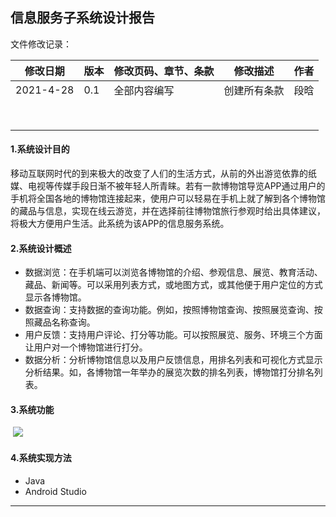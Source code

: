 ## 信息服务子系统设计报告

文件修改记录：

| 修改日期  | 版本 | 修改页码、章节、条款 | 修改描述     | 作者 |
| --------- | ---- | -------------------- | ------------ | ---- |
| 2021-4-28 | 0.1  | 全部内容编写         | 创建所有条款 | 段晗 |
|           |      |                      |              |      |
|           |      |                      |              |      |
|           |      |                      |              |      |
|           |      |                      |              |      |
|           |      |                      |              |      |
|           |      |                      |              |      |
|           |      |                      |              |      |
|           |      |                      |              |      |

#### 1.系统设计目的

​        移动互联网时代的到来极大的改变了人们的生活方式，从前的外出游览依靠的纸媒、电视等传媒手段日渐不被年轻人所青睐。若有一款博物馆导览APP通过用户的手机将全国各地的博物馆连接起来，使用户可以轻易在手机上就了解到各个博物馆的藏品与信息，实现在线云游览，并在选择前往博物馆旅行参观时给出具体建议，将极大方便用户生活。此系统为该APP的信息服务系统。

#### 2.系统设计概述

- 数据浏览：在手机端可以浏览各博物馆的介绍、参观信息、展览、教育活动、藏品、新闻等。可以采用列表方式，或地图方式，或其他便于用户定位的方式显示各博物馆。
- 数据查询：支持数据的查询功能。例如，按照博物馆查询、按照展览查询、按照藏品名称查询。
- 用户反馈：支持用户评论、打分等功能。可以按照展览、服务、环境三个方面让用户对一个博物馆进行打分。
- 数据分析：分析博物馆信息以及用户反馈信息，用排名列表和可视化方式显示分析结果。如，各博物馆一年举办的展览次数的排名列表，博物馆打分排名列表。

#### 3.系统功能

​        ![](C:\Users\16596\Desktop\687474703a2f2f7374617469632e79696875616e673732382e636c75622f696d616765732f73655f6e656564732e706e67.png)

#### 4.系统实现方法

- Java
- Android Studio

------
